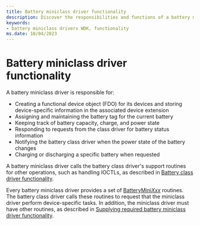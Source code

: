 ```yaml
---
title: Battery miniclass driver functionality
description: Discover the responsibilities and functions of a battery miniclass driver, including managing battery capacity, charge, and power state.
keywords:
- battery miniclass drivers WDK, functionality
ms.date: 10/04/2023
---
```


# Battery miniclass driver functionality

A battery miniclass driver is responsible for:

- Creating a functional device object (FDO) for its devices and storing device-specific information in the associated device extension
- Assigning and maintaining the battery tag for the current battery
- Keeping track of battery capacity, charge, and power state
- Responding to requests from the class driver for battery status information
- Notifying the battery class driver when the power state of the battery changes
- Charging or discharging a specific battery when requested

A battery miniclass driver calls the battery class driver's support routines for other operations, such as handling IOCTLs, as described in [Battery class driver functionality](battery-class-driver-functionality.md).

Every battery miniclass driver provides a set of [BatteryMini*Xxx*](/windows-hardware/drivers/ddi/_battery/) routines. The battery class driver calls these routines to request that the miniclass driver perform device-specific tasks. In addition, the miniclass driver must have other routines, as described in [Supplying required battery miniclass driver functionality](supplying-required-battery-miniclass-driver-functionality.md).
